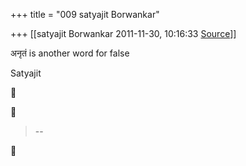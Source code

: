 +++
title = "009 satyajit Borwankar"

+++
[[satyajit Borwankar	2011-11-30, 10:16:33 [Source](https://groups.google.com/g/samskrita/c/Nf7gVGiz75U)]]



अनृतं is another word for false

Satyajit  
  





> --  



